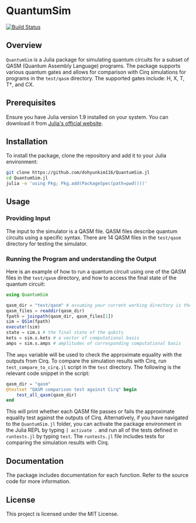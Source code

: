 # QuantumSim

[![Build Status](https://github.com/dohyunkim116/QuantumSim.jl/actions/workflows/CI.yml/badge.svg?branch=main)](https://github.com/dohyunkim116/QuantumSim.jl/actions/workflows/CI.yml?query=branch%3Amain)

## Overview

`QuantumSim` is a Julia package for simulating quantum circuits for a subset of QASM (Quantum Assembly Language) programs. The package supports various quantum gates and allows for comparison with Cirq simulations for programs in the `test/qasm` directory. The supported gates include: H, X, T, T†, and CX.

## Prerequisites

Ensure you have Julia version 1.9 installed on your system. You can download it from [Julia's official website](https://julialang.org/downloads/).

## Installation

To install the package, clone the repository and add it to your Julia environment:

```sh
git clone https://github.com/dohyunkim116/QuantumSim.jl
cd QuantumSim.jl
julia -e 'using Pkg; Pkg.add(PackageSpec(path=pwd()))'
```

## Usage

### Providing Input

The input to the simulator is a QASM file. QASM files describe quantum circuits using a specific syntax. There are 14 QASM files in the `test/qasm` directory for testing the simulator.

### Running the Program and understanding the Output

Here is an example of how to run a quantum circuit using one of the QASM files in the `test/qasm` directory, and how to access the final state of the quantum circuit:

```julia
using QuantumSim

qasm_dir = "test/qasm" # assuming your current working directory is the root of the package
qasm_files = readdir(qasm_dir)
fpath = joinpath(qasm_dir, qasm_files[1])
sim = QSim(fpath)
execute!(sim)
state = sim.s # the final state of the qubits
kets = sim.s.kets # a vector of computational basis
amps = sim.s.amps # amplitudes of corresponding computational basis
```

The `amps` variable will be used to check the approximate equality with the outputs from Cirq. To compare the simulation results with Cirq, run `test_compare_to_cirq.jl` script in the `test` directory. The following is the relevant code snippet in the script:

```julia
qasm_dir = "qasm"
@testset "QASM comparison test against Cirq" begin
    test_all_qasm(qasm_dir)
end
```

This will print whether each QASM file passes or fails the approximate equality test against the outputs of Cirq. Alternatively, if you have navigated to the `QuantumSim.jl` folder, you can activate the package environment in the Julia REPL by typing `] activate .` and run all of the tests defined in `runtests.jl` by typing `test`. The `runtests.jl` file includes tests for comparing the simulation results with Cirq.

## Documentation

The package includes documentation for each function. Refer to the source code for more information.

## License

This project is licensed under the MIT License.